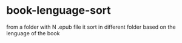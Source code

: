 # book-lenguage-sort
from a folder with N .epub file it sort in different folder based on the lenguage of the book
